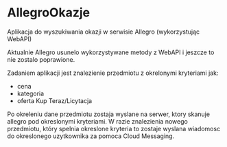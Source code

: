 # AllegroOkazje
Aplikacja do wyszukiwania okazji w serwisie Allegro (wykorzystując WebAPI)

Aktualnie Allegro usunelo wykorzystywane metody z WebAPI i jeszcze to nie zostalo poprawione.

Zadaniem aplikacji jest znalezienie przedmiotu z okrelonymi kryteriami jak:
- cena
- kategoria
- oferta Kup Teraz/Licytacja

Po okreleniu dane przedmiotu zostaja wyslane na serwer, ktory skanuje allegro pod okreslonymi kryteriami. 
W razie znalezienia nowego przedmiotu, który spelnia okreslone kryteria to zostaje wyslana wiadomosc do okreslonego 
uzytkownika za pomoca Cloud Messaging. 
